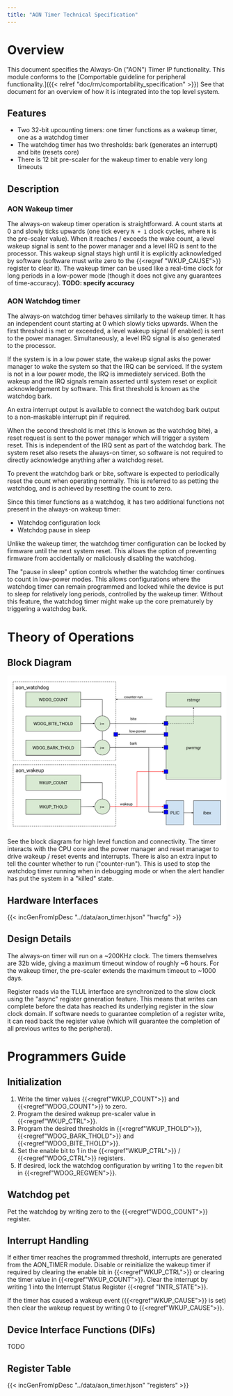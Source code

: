 ```yaml
---
title: "AON Timer Technical Specification"
---
```


# Overview

This document specifies the Always-On ("AON") Timer IP functionality.
This module conforms to the [Comportable guideline for peripheral functionality.]({{< relref "doc/rm/comportability_specification" >}})
See that document for an overview of how it is integrated into the top level system.

## Features

- Two 32-bit upcounting timers: one timer functions as a wakeup timer, one as a watchdog timer
- The watchdog timer has two thresholds: bark (generates an interrupt) and bite (resets core)
- There is 12 bit pre-scaler for the wakeup timer to enable very long timeouts

## Description

### AON Wakeup timer

The always-on wakeup timer operation is straightforward.
A count starts at 0 and slowly ticks upwards (one tick every `N + 1` clock cycles, where `N` is the pre-scaler value).
When it reaches / exceeds the wake count, a level wakeup signal is sent to the power manager and a level IRQ is sent to the processor.
This wakeup signal stays high until it is explicitly acknowledged by software (software must write zero to the {{<regref "WKUP_CAUSE">}} register to clear it).
The wakeup timer can be used like a real-time clock for long periods in a low-power mode (though it does not give any guarantees of time-accuracy). **TODO: specify accuracy**

### AON Watchdog timer

The always-on watchdog timer behaves similarly to the wakeup timer.
It has an independent count starting at 0 which slowly ticks upwards.
When the first threshold is met or exceeded, a level wakeup signal (if enabled) is sent to the power manager.
Simultaneously, a level IRQ signal is also generated to the processor.

If the system is in a low power state, the wakeup signal asks the power manager to wake the system so that the IRQ can be serviced.
If the system is not in a low power mode, the IRQ is immediately serviced.
Both the wakeup and the IRQ signals remain asserted until system reset or explicit acknowledgement by software.
This first threshold is known as the watchdog bark.

An extra interrupt output is available to connect the watchdog bark output to a non-maskable interrupt pin if required.

When the second threshold is met (this is known as the watchdog bite), a reset request is sent to the power manager which will trigger a system reset.
This is independent of the IRQ sent as part of the watchdog bark.
The system reset also resets the always-on timer, so software is not required to directly acknowledge anything after a watchdog reset.

To prevent the watchdog bark or bite, software is expected to periodically reset the count when operating normally.
This is referred to as petting the watchdog, and is achieved by resetting the count to zero.

Since this timer functions as a watchdog, it has two additional functions not present in the always-on wakeup timer:
* Watchdog configuration lock
* Watchdog pause in sleep

Unlike the wakeup timer, the watchdog timer configuration can be locked by firmware until the next system reset.
This allows the option of preventing firmware from accidentally or maliciously disabling the watchdog.

The "pause in sleep" option controls whether the watchdog timer continues to count in low-power modes.
This allows configurations where the watchdog timer can remain programmed and locked while the device is put to sleep for relatively long periods, controlled by the wakeup timer.
Without this feature, the watchdog timer might wake up the core prematurely by triggering a watchdog bark.

# Theory of Operations

## Block Diagram

![AON Timer Block Diagram](aon_timer_block_diagram.svg)

See the block diagram for high level function and connectivity.
The timer interacts with the CPU core and the power manager and reset manager to drive wakeup / reset events and interrupts.
There is also an extra input to tell the counter whether to run ("counter-run").
This is used to stop the watchdog timer running when in debugging mode or when the alert handler has put the system in a "killed" state.

## Hardware Interfaces

{{< incGenFromIpDesc "../data/aon_timer.hjson" "hwcfg" >}}

## Design Details

The always-on timer will run on a ~200KHz clock.
The timers themselves are 32b wide, giving a maximum timeout window of roughly ~6 hours.
For the wakeup timer, the pre-scaler extends the maximum timeout to ~1000 days.

Register reads via the TLUL interface are synchronized to the slow clock using the "async" register generation feature.
This means that writes can complete before the data has reached its underlying register in the slow clock domain.
If software needs to guarantee completion of a register write, it can read back the register value (which will guarantee the completion of all previous writes to the peripheral).

# Programmers Guide

## Initialization

1. Write the timer values {{<regref"WKUP_COUNT">}} and {{<regref"WDOG_COUNT">}} to zero.
2. Program the desired wakeup pre-scaler value in {{<regref"WKUP_CTRL">}}.
3. Program the desired thresholds in {{<regref"WKUP_THOLD">}}, {{<regref"WDOG_BARK_THOLD">}} and {{<regref"WDOG_BITE_THOLD">}}.
4. Set the enable bit to 1 in the {{<regref"WKUP_CTRL">}} / {{<regref"WDOG_CTRL">}} registers.
5. If desired, lock the watchdog configuration by writing 1 to the `regwen` bit in {{<regref"WDOG_REGWEN">}}.

## Watchdog pet

Pet the watchdog by writing zero to the {{<regref"WDOG_COUNT">}} register.

## Interrupt Handling

If either timer reaches the programmed threshold, interrupts are generated from the AON_TIMER module.
Disable or reinitialize the wakeup timer if required by clearing the enable bit in {{<regref"WKUP_CTRL">}} or clearing the timer value in {{<regref"WKUP_COUNT">}}.
Clear the interrupt by writing 1 into the Interrupt Status Register {{<regref "INTR_STATE">}}.

If the timer has caused a wakeup event ({{<regref"WKUP_CAUSE">}} is set) then clear the wakeup request by writing 0 to {{<regref"WKUP_CAUSE">}}.

## Device Interface Functions (DIFs)

TODO

## Register Table

{{< incGenFromIpDesc "../data/aon_timer.hjson" "registers" >}}
